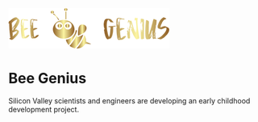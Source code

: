 ![Bee Genius](./assets/ios_logo.png)
# Bee Genius

Silicon Valley scientists and engineers are developing an early childhood development project.
